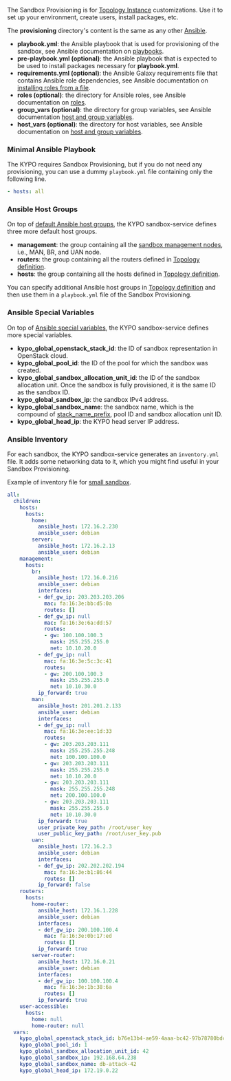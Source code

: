 The Sandbox Provisioning is for [Topology Instance](../sandbox-topology/topology-instance/) customizations. Use it to set up your environment, create users, install packages, etc.

The **provisioning** directory's content is the same as any other [Ansible](https://docs.ansible.com/ansible/latest/index.html).

* **playbook.yml**: the Ansible playbook that is used for provisioning of the sandbox,
see Ansible documentation on [playbooks](https://docs.ansible.com/ansible/latest/user_guide/playbooks.html).
* **pre-playbook.yml (optional)**: the Ansible playbook that is expected to be used to install packages necessary for **playbook.yml**.
* **requirements.yml (optional)**: the Ansible Galaxy requirements file that contains Ansible role dependencies, see Ansible documentation on [installing roles from a file](https://docs.ansible.com/ansible/latest/galaxy/user_guide.html#installing-multiple-roles-from-a-file).
* **roles (optional)**: the directory for Ansible roles, see Ansible documentation on [roles](https://docs.ansible.com/ansible/latest/user_guide/playbooks_reuse_roles.html).
* **group_vars (optional)**: the directory for group variables, see Ansible documentation [host and group variables](https://docs.ansible.com/ansible/latest/user_guide/intro_inventory.html#organizing-host-and-group-variables).
* **host_vars (optional)**: the directory for host variables, see Ansible documentation on [host and group variables](https://docs.ansible.com/ansible/latest/user_guide/intro_inventory.html#organizing-host-and-group-variables).

### Minimal Ansible Playbook

The KYPO requires Sandbox Provisioning, but if you do not need any provisioning, you can use a dummy `playbook.yml` file containing only the following line.

```yaml
- hosts: all
```

### Ansible Host Groups

On top of [default Ansible host groups](https://docs.ansible.com/ansible/latest/user_guide/intro_inventory.html#default-groups), the KYPO sandbox-service defines three more default host groups.

* **management**: the group containing all the [sandbox management nodes](../sandbox-topology/topology-instance/#topology-instance-management), i.e., MAN, BR, and UAN node.
* **routers**: the group containing all the routers defined in [Topology definition](../sandbox-topology/topology-definition/#routers).
* **hosts**: the group containing all the hosts defined in [Topology definition](../sandbox-topology/topology-definition/#hosts).

You can specify additional Ansible host groups in [Topology definition](../sandbox-topology/topology-definition/#groups) and then use them in a `playbook.yml` file of the Sandbox Provisioning.

### Ansible Special Variables

On top of [Ansible special variables](https://docs.ansible.com/ansible/latest/reference_appendices/special_variables.html), the KYPO sandbox-service defines more special variables.

* **kypo_global_openstack_stack_id**: the ID of sandbox representation in OpenStack cloud.
* **kypo_global_pool_id**: the ID of the pool for which the sandbox was created.
* **kypo_global_sandbox_allocation_unit_id**: the ID of the sandbox allocation unit. Once the sandbox is fully provisioned, it is the same ID as the sandbox ID.
* **kypo_global_sandbox_ip**: the sandbox IPv4 address.
* **kypo_global_sandbox_name**: the sandbox name, which is the compound of [stack_name_prefix](https://gitlab.ics.muni.cz/muni-kypo-crp/prototypes-and-examples/kypo-crp-demo/-/blob/master/extra-vars.yml), pool ID and sandbox allocation unit ID.
* **kypo_global_head_ip**: the KYPO head server IP address.

### Ansible Inventory

For each sandbox, the KYPO sandbox-service generates an `inventory.yml` file. It adds some networking data to it, which you might find useful in your Sandbox Provisioning.

Example of inventory file for [small sandbox](https://gitlab.ics.muni.cz/muni-kypo-crp/prototypes-and-examples/sandbox-definitions/small-sandbox).

```yaml
all:
  children:
    hosts:
      hosts:
        home:
          ansible_host: 172.16.2.230
          ansible_user: debian
        server:
          ansible_host: 172.16.2.13
          ansible_user: debian
    management:
      hosts:
        br:
          ansible_host: 172.16.0.216
          ansible_user: debian
          interfaces:
          - def_gw_ip: 203.203.203.206
            mac: fa:16:3e:bb:d5:0a
            routes: []
          - def_gw_ip: null
            mac: fa:16:3e:6a:dd:57
            routes:
            - gw: 100.100.100.3
              mask: 255.255.255.0
              net: 10.10.20.0
          - def_gw_ip: null
            mac: fa:16:3e:5c:3c:41
            routes:
            - gw: 200.100.100.3
              mask: 255.255.255.0
              net: 10.10.30.0
          ip_forward: true
        man:
          ansible_host: 201.201.2.133
          ansible_user: debian
          interfaces:
          - def_gw_ip: null
            mac: fa:16:3e:ee:1d:33
            routes:
            - gw: 203.203.203.111
              mask: 255.255.255.248
              net: 100.100.100.0
            - gw: 203.203.203.111
              mask: 255.255.255.0
              net: 10.10.20.0
            - gw: 203.203.203.111
              mask: 255.255.255.248
              net: 200.100.100.0
            - gw: 203.203.203.111
              mask: 255.255.255.0
              net: 10.10.30.0
          ip_forward: true
          user_private_key_path: /root/user_key
          user_public_key_path: /root/user_key.pub
        uan:
          ansible_host: 172.16.2.3
          ansible_user: debian
          interfaces:
          - def_gw_ip: 202.202.202.194
            mac: fa:16:3e:b1:86:44
            routes: []
          ip_forward: false
    routers:
      hosts:
        home-router:
          ansible_host: 172.16.1.228
          ansible_user: debian
          interfaces:
          - def_gw_ip: 200.100.100.4
            mac: fa:16:3e:0b:17:ed
            routes: []
          ip_forward: true
        server-router:
          ansible_host: 172.16.0.21
          ansible_user: debian
          interfaces:
          - def_gw_ip: 100.100.100.4
            mac: fa:16:3e:1b:38:6a
            routes: []
          ip_forward: true
    user-accessible:
      hosts:
        home: null
        home-router: null
  vars:
    kypo_global_openstack_stack_id: b76e13b4-ae59-4aaa-bc42-97b78780bdcc
    kypo_global_pool_id: 1
    kypo_global_sandbox_allocation_unit_id: 42
    kypo_global_sandbox_ip: 192.168.64.238
    kypo_global_sandbox_name: db-attack-42
    kypo_global_head_ip: 172.19.0.22
```
